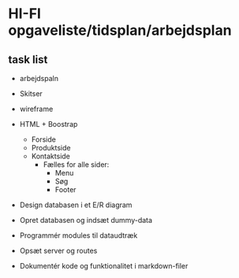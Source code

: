 # HI-FI opgaveliste/tidsplan/arbejdsplan

## task list
- arbejdspaln

- Skitser
- wireframe 
- HTML + Boostrap
    * Forside
    * Produktside
    * Kontaktside
        * Fælles for alle sider:
            * Menu
            * Søg
            * Footer
- Design databasen i et E/R diagram
- Opret databasen og indsæt dummy-data
- Programmér modules til dataudtræk
- Opsæt server og routes
- Dokumentér kode og funktionalitet i markdown-filer
